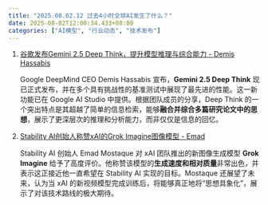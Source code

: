 ```yaml
---
title: "2025.08.02.12 过去4小时全球AI发生了什么？"
date: 2025-08-02T12:00:34.433+08:00
categories: ["AI模型", "行业动态", "技术发布"]
---
```


1. [谷歌发布Gemini 2.5 Deep Think，提升模型推理与综合能力 - Demis Hassabis](https://x.com/demishassabis/status/1951468051578142848)

   Google DeepMind CEO Demis Hassabis 宣布，**Gemini 2.5 Deep Think** 现已正式发布，并在多个具有挑战性的基准测试中展现了最先进的性能。这一新功能已在 Google AI Studio 中提供。根据团队成员的分享，Deep Think 的一个突出特点是其超越了简单的信息检索，能够**融合并综合多篇研究论文中的思想**，展示了更深层次的推理和分析能力，而非仅仅是信息的回忆。


2. [Stability AI创始人称赞xAI的Grok Imagine图像模型 - Emad](https://x.com/EMostaque/status/1951446388513845441)

   Stability AI 创始人 Emad Mostaque 对 xAI 团队推出的新图像生成模型 **Grok Imagine** 给予了高度评价。他称赞该模型的**生成速度和相对质量**非常出色，并表示这正接近他一直希望在 Stability AI 实现的目标。Mostaque 还展望了未来，认为当 xAI 的新视频模型完成训练后，将能够真正地将“思想具象化”，展示了对该技术路线的极大期待。